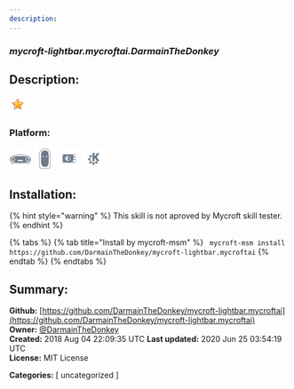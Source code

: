 ```yaml
---
description: 
---
```


### _mycroft-lightbar.mycroftai.DarmainTheDonkey_  
## Description:  
  
  
![](../.gitbook/assets/star.png)  
  
### Platform:  
 ![Mark I](../.gitbook/assets/mark-1-icon.png)  ![Mark II](../.gitbook/assets/mark-2-icon.png)  ![Picroft](../.gitbook/assets/picroft-icon.png)  ![plasmoid](../.gitbook/assets/kde.png)   
## Installation:  
{% hint style="warning" %}
This skill is not aproved by Mycroft skill tester.
{% endhint %}
    
{% tabs %}
{% tab title="Install by mycroft-msm" %}
``` mycroft-msm install https://github.com/DarmainTheDonkey/mycroft-lightbar.mycroftai```
{% endtab %}
  {% endtabs %}
    
## Summary:  
**Github:** [https://github.com/DarmainTheDonkey/mycroft-lightbar.mycroftai](https://github.com/DarmainTheDonkey/mycroft-lightbar.mycroftai)  
**Owner:** [@DarmainTheDonkey](https://github.com/DarmainTheDonkey)  
**Created:** 2018 Aug 04 22:09:35 UTC  **Last updated:** 2020 Jun 25 03:54:19 UTC  
**License:** MIT License  
  
**Categories:** [ uncategorized ]   
